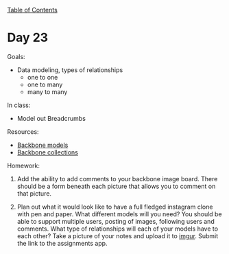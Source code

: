 [Table of Contents](/README.md)

# Day 23

Goals:
* Data modeling, types of relationships
	* one to one
	* one to many
	* many to many

In class:
* Model out Breadcrumbs

Resources:
* [Backbone models](http://backbonejs.org/#Model)
* [Backbone collections](http://backbonejs.org/#Collection)

Homework:

1. Add the ability to add comments to your backbone image board. There should be a form beneath each picture that allows you to comment on that picture.

2. Plan out what it would look like to have a full fledged instagram clone with pen and paper. What different models will you need? You should be able to support multiple users, posting of images, following users and comments. What type of relationships will each of your models have to each other? Take a picture of your notes and upload it to [imgur](http://imgur.com/). Submit the link to the assignments app.